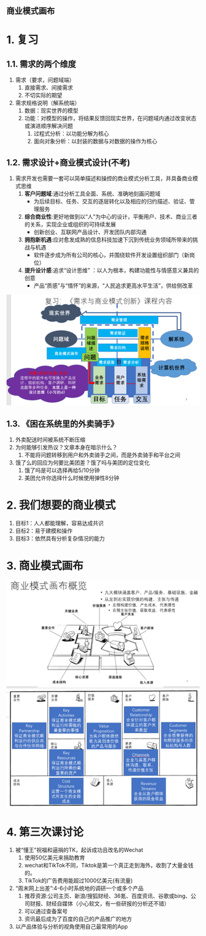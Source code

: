 商业模式画布
---

# 1. 复习

## 1.1. 需求的两个维度
1. 需求（要求，问题域端）
   1. 直接需求、间接需求
   2. 不切实际的期望
2. 需求规格说明（解系统端）
   1. 数据：现实世界的模型
   2. 功能：对模型的操作，将结果反馈回现实世界，在问题域内通过改变状态或演进顺序解决问题
      1. 过程式分析：以功能分解为核心
      2. 面向对象分析：以封装的数据与对数据的操作为核心

## 1.2. 需求设计+商业模式设计(不考)
1. 需求开发也需要一套可以简单描述和操控的商业模式分析工具，并具备商业模式思维
   1. **客户问题域**:通过分析工具全面、系统、准确地刻画问题域
      - 为后续目标、任务、交互的逐层转化以及相应的归约描述、验证、管理服务
   2. **综合商业性**:更好地做到以“人”为中心的设计，平衡用户、技术、商业三者的关系，实现企业或组织的可持续发展
      - 创新创业、互联网产品设计、开发团队内部沟通
   3. **拥抱新机遇**:应对愈发成熟的信息科技加速下沉到传统业务领域所带来的挑战与机遇
      - 软件逐步成为所有公司的核心，并围绕软件开发设置组织部门（新岗位）
   4. **提升设计感**:追求“设计思维” ：以人为根本，构建功能性与情感意义兼具的创意
      - 产品“质感”与“情怀”的来源，“人民追求更高水平生活”，供给侧改革

![](img/lec2/1.png)

## 1.3. 《困在系统里的外卖骑手》
1. 外卖配送时间被系统不断压缩
2. 为何能够引发热议？文章本身在暗示什么？
   1. 不能将问题转移到用户和外卖骑手之间，而是外卖骑手和平台之间
3. 饿了么的回应为何要比美团差？饿了吗与美团的定位变化
   1. 饿了吗是可以选择再给5/10分钟
   2. 美团允许你选择什么时候使用弹性8分钟

# 2. 我们想要的商业模式
1. 目标1：人人都能理解，容易达成共识
2. 目标2：易于建模和操作
3. 目标3：依然具有分析复杂情况的能力

# 3. 商业模式画布

![](img/lec2/2.png)
![](img/lec2/3.png)

# 4. 第三次课讨论
1. 被“懂王”祝福和逼捐的TK，起诉成功且改名的Wechat
   1. 使用50亿美元来捐助教育
   2. wechat和TikTok不同，Tiktok是第一个真正走到海外，收割了大量金钱的。
   3. TikTok的广告费用能超过1000亿美元(有流量)
2. “周末网上出差”:4-6小时系统地的调研一个或多个产品
   1. 推荐资源:公司主页、新浪/搜狐财经、36氪、百度资讯、谷歌或bing、公司财报、财经自媒体（小心软文，有一些研报的分析还不错）
   2. 可以通过查备案号
   3. 资讯最后成为了百度的自己的产品推广的地方
3. 以产品体验与分析的视角使用自己最常用的App